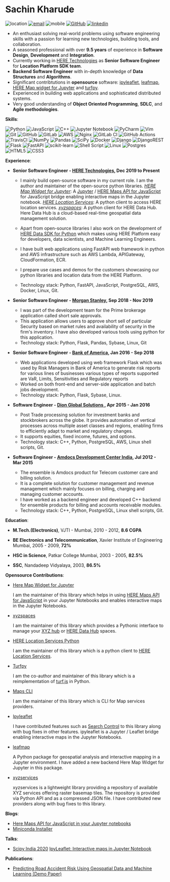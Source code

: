 # Sachin Kharude
![location](https://img.shields.io/static/v1.svg?label=Location&message=India&color=green)
[![email](https://img.shields.io/static/v1.svg?label=Email&message=sachinkharude10@gmail.com&color=green)](mailto:sachinkharude10@gmail.com) ![mobile](https://img.shields.io/static/v1.svg?label=Mobile&message=9987386763&color=green) [![GitHub](https://img.shields.io/static/v1.svg?label=GitHub&message=https://github.com/sackh&color=green)](https://github.com/sackh) [![linkedin](https://img.shields.io/static/v1.svg?label=Linkedin&message=linkedin.com/in/sachinkharude&color=green)](https://www.linkedin.com/in/sachinkharude/)
 

- An enthusiast solving real-world problems using software engineering skills with a passion for learning new technologies, building tools, and collaboration.
- A seasoned professional with over **9.5 years** of experience in **Software Design**, **Development** and **Integration**.
- Currently working in [HERE Technologies](https://www.here.com/) as **Senior Software Engineer** for **Location Platform SDK team**.
- **Backend Software Engineer** with in-depth knowledge of **Data Structures** and **Algorithms**.
- Significant contribtutions in **opensource** software: [ipyleaflet](https://github.com/jupyter-widgets/ipyleaflet), [leafmap](https://github.com/giswqs/leafmap), 
  [HERE Map widget for Jupyter](https://github.com/heremaps/here-map-widget-for-jupyter) and [turfpy](https://github.com/omanges/turfpy).
- Experienced in building web applications and sophisticated distributed systems.
- Very good understanding of **Object Oriented Programming**, **SDLC**, and **Agile methodologies**.

**Skills**:

![Python](https://img.shields.io/badge/python-3670A0?style=for-the-badge&logo=python&logoColor=ffdd54) 
![JavaScript](https://img.shields.io/badge/javascript-%23323330.svg?style=for-the-badge&logo=javascript&logoColor=%23F7DF1E)
![C++](https://img.shields.io/badge/c++-%2300599C.svg?style=for-the-badge&logo=c%2B%2B&logoColor=white)
![Jupyter Notebook](https://img.shields.io/badge/jupyter-%23FA0F00.svg?style=for-the-badge&logo=jupyter&logoColor=white)
![PyCharm](https://img.shields.io/badge/pycharm-143?style=for-the-badge&logo=pycharm&logoColor=black&color=black&labelColor=green)
![Vim](https://img.shields.io/badge/VIM-%2311AB00.svg?style=for-the-badge&logo=vim&logoColor=white)
![Git](https://img.shields.io/badge/git-%23F05033.svg?style=for-the-badge&logo=git&logoColor=white)
![GitHub](https://img.shields.io/badge/github-%23121011.svg?style=for-the-badge&logo=github&logoColor=white)
![GitLab](https://img.shields.io/badge/gitlab-%23181717.svg?style=for-the-badge&logo=gitlab&logoColor=white)
![AWS](https://img.shields.io/badge/AWS-%23FF9900.svg?style=for-the-badge&logo=amazon-aws&logoColor=white)
![Nginx](https://img.shields.io/badge/nginx-%23009639.svg?style=for-the-badge&logo=nginx&logoColor=white)
![GitLab CI](https://img.shields.io/badge/GitLabCI-%23181717.svg?style=for-the-badge&logo=gitlab&logoColor=white)
![GitHub Actions](https://img.shields.io/badge/githubactions-%232671E5.svg?style=for-the-badge&logo=githubactions&logoColor=white)
![TravisCI](https://img.shields.io/badge/travisci-%232B2F33.svg?style=for-the-badge&logo=travis&logoColor=white)
![NumPy](https://img.shields.io/badge/numpy-%23013243.svg?style=for-the-badge&logo=numpy&logoColor=white)
![Pandas](https://img.shields.io/badge/pandas-%23150458.svg?style=for-the-badge&logo=pandas&logoColor=white)
![SciPy](https://img.shields.io/badge/SciPy-%230C55A5.svg?style=for-the-badge&logo=scipy&logoColor=%white)
![Docker](https://img.shields.io/badge/docker-%230db7ed.svg?style=for-the-badge&logo=docker&logoColor=white)
![Django](https://img.shields.io/badge/django-%23092E20.svg?style=for-the-badge&logo=django&logoColor=white)
![DjangoREST](https://img.shields.io/badge/DJANGO-REST-ff1709?style=for-the-badge&logo=django&logoColor=white&color=ff1709&labelColor=gray)
![Flask](https://img.shields.io/badge/flask-%23000.svg?style=for-the-badge&logo=flask&logoColor=white)
![FastAPI](https://img.shields.io/badge/FastAPI-005571?style=for-the-badge&logo=fastapi)
![scikit-learn](https://img.shields.io/badge/scikit--learn-%23F7931E.svg?style=for-the-badge&logo=scikit-learn&logoColor=white)
![Shell Script](https://img.shields.io/badge/shell_script-%23121011.svg?style=for-the-badge&logo=gnu-bash&logoColor=white)
![Linux](https://img.shields.io/badge/Linux-FCC624?style=for-the-badge&logo=linux&logoColor=black)
![Postgres](https://img.shields.io/badge/postgres-%23316192.svg?style=for-the-badge&logo=postgresql&logoColor=white)
![HTML5](https://img.shields.io/badge/html5-%23E34F26.svg?style=for-the-badge&logo=html5&logoColor=white)
![CSS3](https://img.shields.io/badge/css3-%231572B6.svg?style=for-the-badge&logo=css3&logoColor=white)


**Experience**:

* **Senior Software Engineer - [HERE Technologies](https://www.here.com/), Dec 2019 to Present**

    * I mainly build open-source software in my current role. I am the author and maintainer of the open-source python libraries.
      *[HERE Map Widget for Jupyter](https://pypi.org/project/here-map-widget-for-jupyter/)*: A [Jupyter](https://jupyter.org/) / [HERE Maps API for JavaScript](https://developer.here.com/develop/javascript-api) for JavaScript bridge enabling interactive maps in the Jupyter notebook.
      *[HERE Location Services]((https://pypi.org/project/here-location-services/))*: A python client to access HERE location services.
      *[xyzspaces](https://pypi.org/project/xyzspaces/)*: A python client for HERE Data Hub. Here Data Hub is a cloud-based real-time geospatial data management solution.

    * Apart from open-source libraries I also work on the development of [HERE Data SDK for Python](https://developer.here.com/documentation/sdk-python-v2/dev_guide/index.html) which makes using HERE Platform easy for developers, data scientists, and Machine Learning  Engineers.

    * I have built web applications using FastAPI web framework in python and AWS infrastructure such as AWS Lambda, APIGateway, CloudFormation, ECR.

    * I prepare use cases and demos for the customers showcasing our python libraries and location data from the HERE Platform.
   
    * Technology stack: Python, FastAPI, JavaScript, PostgreSQL, AWS, Docker, Linux, Git.

* **Senior Software Engineer - [Morgan Stanley](https://www.morganstanley.com/), Sep 2018 - Nov 2019**

   * I was part of the development team for the Prime brokerage application called short sale approvals. 
   * This application allows users to approve short sell of particular Security based on market rules and availability of security in the firm's inventory. I have also developed various tools using python for this application.
   * Technology stack: Python, Flask, Pandas, Sybase, Linux, Git
 

* **Senior Software Engineer - [Bank of America](https://www.bankofamerica.com/), Jan 2016 - Sep 2018**

   * Web applications developed using web framework Flask which was used by Risk Managers in Bank of America to generate risk 
   reports for various lines of businesses various types of reports supported are VaR, Limits, Sensitivities and Regulatory reports 
   * Worked on both front-end and server-side application and batch jobs development.
   * Technology stack: Python, Flask, Sybase, Linux. 

* **Software Engineer - [Dion Global Solutions ](https://www.dionglobal.com/), Apr 2015 - Jan 2016**

   * Post Trade processing solution for investment banks and stockbrokers across the globe. It provides automation of vertical 
   processes across multiple asset classes and regions, enabling firms to efficiently adapt to market and regulatory changes. 
   * It supports equities, fixed income, futures, and options. 
   * Technology stack: C++, Python, PostgreSQL, AWS, Linux shell scripts, Git.

* **Software Engineer - [Amdocs Development Center India](https://www.amdocs.com/), Jul 2012 - Mar 2015**

   * The ensemble is Amdocs product for Telecom customer care and billing solution.
   * It is a complete solution for customer management and revenue management which mainly focuses on billing, charging and 
   managing customer accounts. 
   * I have worked as a backend engineer and developed C++ backend for ensemble products for billing and accounts receivable 
   modules.
   * Technology stack: C++, Python, PostgreSQL, Linux shell scripts, Git.


**Education**:

- **M.Tech.(Electronics)**, VJTI - Mumbai, 2010 - 2012,  **8.6 CGPA**

- **BE Electronics and Telecommunication**, Xavier Institute of Engineering Mumbai, 2005 - 2009, **72%**

- **HSC in Science**, Patkar College Mumbai, 2003 - 2005, **82.5%**

- **SSC**, Nandadeep Vidyalaya, 2003, **86.5%**


**Opensource Contributions**:

- [Here Map Widget for Jupyter](https://github.com/heremaps/here-map-widget-for-jupyter)

  I am the maintainer of this library which helps in using [HERE Maps API for JavaScript](https://developer.here.com/develop/javascript-api) in your Jupyter Notebooks
  and enables interactive maps in the Jupyter Notebooks.


- [xyzspaces](https://github.com/heremaps/xyz-spaces-python)

  I am the maintainer of this library which provides a Pythonic interface to manage your [XYZ hub](https://github.com/heremaps/xyz-hub) or [HERE Data Hub](https://developer.here.com/products/data-hub) spaces.

- [HERE Location Services Python](https://github.com/heremaps/here-location-services-python)

  I am the maintainer of this library which is a python client to [HERE Location Services](https://developer.here.com/documentation#services).

- [Turfpy](https://github.com/omanges/turfpy)

  I am the co-author and maintainer of this library which is a reimplementation of [turf.js](https://turfjs.org/) in Python.

- [Maps CLI](https://github.com/sackh/maps-cli)

  I am the maintainer of this library which is CLI for Map services providers.

- [Ipyleaflet](https://github.com/jupyter-widgets/ipyleaflet)

  I have contributed features such as [Search Control](https://ipyleaflet.readthedocs.io/en/latest/api_reference/search_control.html) to this library along with bug fixes in other features. ipyleaflet is a Jupyter / Leaflet bridge enabling interactive maps in the Jupyter Notebooks.

- [leafmap](https://github.com/giswqs/leafmap)
   
  A Python package for geospatial analysis and interactive mapping in a Jupyter environment. I have added a new backend Here Map Widget for Jupyter in this package.

- [xyzservices](https://github.com/geopandas/xyzservices)

  xyzservices is a lightweight library providing a repository of available XYZ services offering raster basemap tiles. The repository is provided via Python API and as a compressed JSON file. I have contributed new providers along with bug fixes to this library.


**Blogs**:

- [Here Maps API for JavaScript in your Jupyter notebooks](https://medium.com/geekculture/here-maps-api-for-javascript-in-your-jupyter-notebooks-6e012440a0d1)
- [Miniconda Installer](https://sachinkharude10.medium.com/miniconda-installer-ec86fbd10241)

**Talks**:

- [Scipy India 2020](https://scipy.in/2020#schedule)
  [IpyLeaflet: Interactive maps in Jupyter Notebook](https://github.com/sackh/scipy-india-2020)

**Publications**:

- [Predicting Road Accident Risk Using Geospatial Data and
Machine Learning (Demo Paper)](https://assets.amazon.science/0a/24/b8916d8c46b58a7a80bd520e87d6/predicting-road-accident-risk-using-geospatial-data-and-machine-learning-demo-paper.pdf)